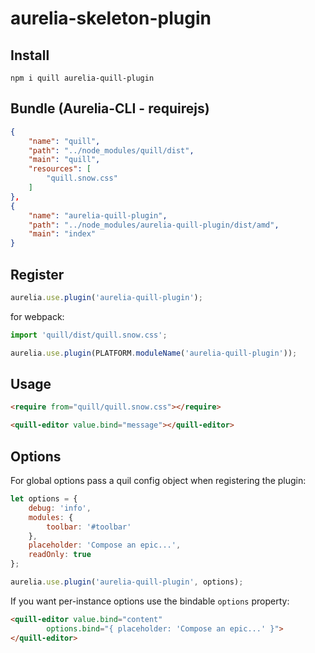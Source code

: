 # aurelia-skeleton-plugin

## Install

```shell
npm i quill aurelia-quill-plugin
```

## Bundle (Aurelia-CLI - requirejs)

```json
{
    "name": "quill",
    "path": "../node_modules/quill/dist",
    "main": "quill",
    "resources": [
        "quill.snow.css"
    ]
},
{
    "name": "aurelia-quill-plugin",
    "path": "../node_modules/aurelia-quill-plugin/dist/amd",
    "main": "index"
}
```

## Register

```js
aurelia.use.plugin('aurelia-quill-plugin');
```

for webpack:

```js
import 'quill/dist/quill.snow.css';

aurelia.use.plugin(PLATFORM.moduleName('aurelia-quill-plugin'));
```

## Usage

```html
<require from="quill/quill.snow.css"></require>

<quill-editor value.bind="message"></quill-editor>
```

## Options

For global options pass a quil config object when registering the plugin:

```js
let options = {
    debug: 'info',
    modules: {
        toolbar: '#toolbar'
    },
    placeholder: 'Compose an epic...',
    readOnly: true
};

aurelia.use.plugin('aurelia-quill-plugin', options);
```

If you want per-instance options use the bindable `options` property:

```html
<quill-editor value.bind="content"
        options.bind="{ placeholder: 'Compose an epic...' }">
</quill-editor>
```
